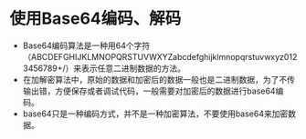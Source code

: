 # 使用Base64编码、解码
* Base64编码算法是一种用64个字符（ABCDEFGHIJKLMNOPQRSTUVWXYZabcdefghijklmnopqrstuvwxyz0123456789+/）来表示任意二进制数据的方法。
* 在加解密算法中，原始的数据和加密后的数据一般也是二进制数据，为了不传输出错，方便保存或者调试代码，一般需要对加密后的数据进行base64编码。 
* base64只是一种编码方式，并不是一种加密算法，不要使用base64来加密数据。
